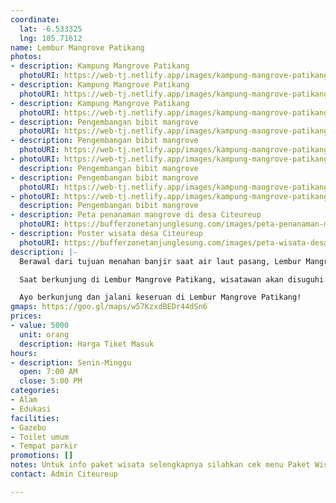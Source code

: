 ```yaml
---
coordinate:
  lat: -6.533325
  lng: 105.71612
name: Lembur Mangrove Patikang
photos:
- description: Kampung Mangrove Patikang
  photoURI: https://web-tj.netlify.app/images/kampung-mangrove-patikang-1.jpg
- description: Kampung Mangrove Patikang
  photoURI: https://web-tj.netlify.app/images/kampung-mangrove-patikang-2.jpg
- description: Kampung Mangrove Patikang
  photoURI: https://web-tj.netlify.app/images/kampung-mangrove-patikang-3.jpg
- description: Pengembangan bibit mangrove
  photoURI: https://web-tj.netlify.app/images/kampung-mangrove-patikang-8.jpg
- description: Pengembangan bibit mangrove
  photoURI: https://web-tj.netlify.app/images/kampung-mangrove-patikang-6.jpg
- photoURI: https://web-tj.netlify.app/images/kampung-mangrove-patikang-4.jpg
  description: Pengembangan bibit mangrove
- description: Pengembangan bibit mangrove
  photoURI: https://web-tj.netlify.app/images/kampung-mangrove-patikang-7.jpg
- photoURI: https://web-tj.netlify.app/images/kampung-mangrove-patikang-5.jpg
  description: Pengembangan bibit mangrove
- description: Peta penanaman mangrove di desa Citeureup
  photoURI: https://bufferzonetanjunglesung.com/images/peta-penanaman-mangrove.JPG
- description: Poster wisata desa Citeureup
  photoURI: https://bufferzonetanjunglesung.com/images/peta-wisata-desa-citeureup.jpg
description: |-
  Berawal dari tujuan menahan banjir saat air laut pasang, Lembur Mangrove Patikang Citeureup kini akan menjadi salah satu objek pariwisata dan center edukasi, Selain menjadi pelestarian lingkungan, Lembur Mangrove ini juga menjadi destinasi wisata yang sangat menarik dan turut menunjang perekonomian masyarakat di Buffer Zone KEK Tanjung Lesung.

  Saat berkunjung di Lembur Mangrove Patikang, wisatawan akan disuguhi dengan suasana indah kebun mangrove. Lokasi ini sangat cocok untuk spot foto. Tidak hanya untuk bersenang-senang, wisatawan juga akan mendapatkan edukasi penanaman bakau,tracking sungai / Cano dan spot pengamatan burung.

  Ayo berkunjung dan jalani keseruan di Lembur Mangrove Patikang!
gmaps: https://goo.gl/maps/w57KzxdBEDr44dSn6
prices:
- value: 5000
  unit: orang
  description: Harga Tiket Masuk
hours:
- description: Senin-Minggu
  open: 7:00 AM
  close: 5:00 PM
categories:
- Alam
- Edukasi
facilities:
- Gazebo
- Toilet umum
- Tempat parkir
promotions: []
notes: Untuk info paket wisata selengkapnya silahkan cek menu Paket Wisata.
contact: Admin Citeureup

---
```

